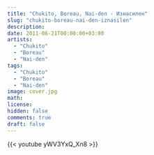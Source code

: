 ```yaml
---
title: "Chukito, Boreau, Nai-den - Изнасилен"
slug: "chukito-boreau-nai-den-iznasilen"
description: 
date: 2011-06-21T00:00:00+03:00
artists:
  - "Chukito"
  - "Boreau"
  - "Nai-den"
tags:
  - "Chukito"
  - "Boreau"
  - "Nai-den"
image: cover.jpg
math: 
license: 
hidden: false
comments: true
draft: false
---
```


{{< youtube yWV3YxQ_Xn8 >}}
